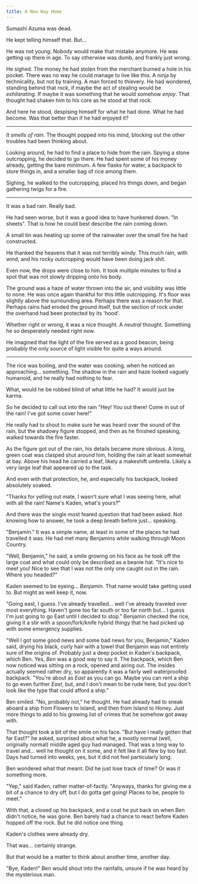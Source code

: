 ```yaml
---
title: A New Way Home
---
```


Sumashi Azuma was dead.

He kept telling himself that. But...

He was not young. Nobody would make that mistake anymore. He was getting up there in age. To say otherwise was dumb, and frankly just wrong.

He sighed. The money he had stolen from the merchant burned a hole in his pocket. There was no way he could manage to live like this. A ninja by technicality, but not by training. A man forced to thievery. He had wondered, standing behind that rock, if maybe the act of stealing would be _exhilarating_. If maybe it was something that he would somehow _enjoy_. That thought had shaken him to his core as he stood at that rock.

And here he stood, despising himself for what he had done. What he had become. Was that better than if he had enjoyed it?

***

<span class="zeeCustomColor">_It smells of rain_</span>. The thought popped into his mind, blocking out the other troubles had been thinking about.

Looking around, he had to find a place to hide from the rain. Spying a stone outcropping, he decided to go there. He had spent some of his money already, getting the bare minimum. A few flasks for water, a backpack to store things in, and a smaller bag of rice among them.

Sighing, he walked to the outcropping, placed his things down, and began gathering twigs for a fire.

***

It was a bad rain. Really bad.

He had seen worse, but it was a good idea to have hunkered down. "In sheets". That is how he could best describe the rain coming down.

A small tin was heating up some of the rainwater over the small fire he had constructed. 

He thanked the heavens that it was not terribly windy. This much rain, with wind, and his rocky outcropping would have been doing jack shit.

Even now, the drops were close to him. It took multiple minutes to find a spot that was not slowly dripping onto his body.

The ground was a haze of water thrown into the air, and visibility was little to none. He was once again thankful for this little outcropping. It's floor was slightly above the surrounding area. Perhaps there was a reason for that. Perhaps rains had eroded the ground itself, but the section of rock under the overhand had been protected by its 'hood'.

Whether right or wrong, it was a nice thought. A _neutral_ thought. Something he so desperately needed right now.

He imagined that the light of the fire served as a good beacon, being probably the only source of light visible for quite a ways around.

***

The rice was boiling, and the water was cooking, when he noticed an approaching... something. The shadow in the rain and haze looked vaguely humanoid, and he really had nothing to fear.

What, would he be robbed blind of what little he had? It would just be karma.

So he decided to call out into the rain <span class="zeeCustomColor">"Hey! You out there! Come in out of the rain! I've got some cover here!"</span>

He really had to shout to make sure he was heard over the sound of the rain, but the shadowy figure stopped, and then as he finished speaking, walked towards the fire faster.

As the figure got out of the rain, his details became more obvious. A long, green coat was clasped shut around him, holding the rain at least somewhat at bay. Above his head he carried a leaf, likely a makeshift umbrella. Likely a very large leaf that appeared up to the task.

And even with that protection, he, and especially his backpack, looked absolutely soaked.

<span class="zeeNPCColor">"Thanks for yelling out mate, I wasn't sure what I was seeing here, what with all the rain! Name's Kaden, what's yours?"</span>

And there was the single most feared question that had been asked. Not knowing how to answer, he took a deep breath before just... speaking.

<span class="zeeCustomColor">"Benjamin."</span> It was a simple name, at least in some of the places he had travelled it was. He had met many Benjamins while walking through Moon Country.

<span class="zeeNPCColor">"Well, Benjamin,"</span> he said, a smile growing on his face as he took off the large coat and what could only be described as a beanie hat. <span class="zeeNPCColor">"It's nice to meet you! Nice to see that I was not the only one caught out in the rain. Where you headed?"</span>

Kaden seemed to be eyeing... _Benjamin_. That name would take getting used to. But might as well keep it, now.

<span class="zeeCustomColor">"Going east, I guess. I've already travelled... well I've already traveled over most everything. Haven't gone too far south or too far north but... I guess I'm just going to go East until I decided to stop."</span> Benjamin checked the rice, giving it a stir with a spoon/fork/knife hybrid thingy that he had picked up with some emergency supplies.

<span class="zeeNPCColor">"Well I got some good news and some bad news for you, Benjamin,"</span> Kaden said, drying his black, curly hair with a towel that Benjamin was not entirely sure of the origins of. Probably just a deep pocket in Kaden's backpack, which Ben. Yes, _Ben_ was a good way to say it. The backpack, which Ben now noticed was sitting on a rock, opened and airing out. The insides actually seemed rather dry, so apparently it was a fairly well waterproofed backpack. <span class="zeeNPCColor">"You're about as _East_ as you can go. Maybe you can rent a ship to go even further _East_, but, and I don't mean to be rude here, but you don't look like the type that could afford a ship."</span>

Ben smiled. <span class="zeeCustomColor">"No, probably not,"</span> he thought. He had already had to sneak aboard a ship from Flowers to Island, and then from Island to Honey. Just more things to add to his growing list of crimes that he somehow got away with.

That thought took a bit of the smile on his face. <span class="zeeCustomColor">"But have I really gotten that far East?"</span> he asked, surprised about what he, a mostly normal (well, originally normal) middle aged guy had managed. That was a long way to travel and... well he thought on it some, and it felt like it all flew by too fast. Days had turned into weeks, yes, but it did not feel particularly long.

Ben wondered what that meant. Did he just lose track of time? Or was it something more.

<span class="zeeNPCColor">"Yep,"</span> said Kaden, rather matter-of-factly. <span class="zeeNPCColor">"Anyways, thanks for giving me a bit of a chance to dry off, but I do gotta get going! Places to be, people to meet."</span>

With that, a closed up his backpack, and a coat he put back on when Ben didn't notice, he was gone. Ben barely had a chance to react before Kaden hopped off the rock. But he did notice one thing.

Kaden's clothes were already dry.

That was... certainly strange.

But that would be a matter to think about another time, another day.

<span class="zeeCustomColor">"Bye, Kaden!"</span> Ben would shout into the rainfalls, unsure if he was heard by the mysterious man.